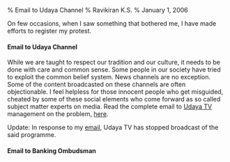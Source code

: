% Email to Udaya Channel
% Ravikiran K.S.
% January 1, 2006

On few occasions, when I saw something that bothered me, I have made
efforts to register my protest.

#### Email to Udaya Channel

While we are taught to respect our tradition and our culture, it needs
to be done with care and common sense. Some people in our society have
tried to exploit the common belief system. News channels are no
exception. Some of the content broadcasted on these channels are often
objectionable. I feel helpless for those innocent people who get
misguided, cheated by some of these social elements who come forward as
so called subject matter experts on media. Read the complete email to
[Udaya
TV](http://sunnetwork.in/tv-channel-details.aspx?Channelid=27&channelname=UDAYA%20TV&LanguageID=3&Type=q "http://sunnetwork.in/tv-channel-details.aspx?Channelid=27&channelname=UDAYA%20TV&LanguageID=3&Type=q")
management on the problem,
[here](udayatv.html).

Update: In response to my
[email](udayatv.html),
Udaya TV has stopped broadcast of the said programme.

#### Email to Banking Ombudsman

